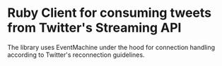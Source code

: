 # Ruby Client for consuming tweets from Twitter's Streaming API

The library uses EventMachine under the hood for connection handling according to Twitter's reconnection guidelines.
